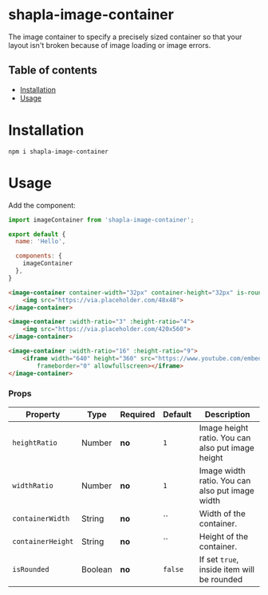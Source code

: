# shapla-image-container

The image container to specify a precisely sized container so that your layout isn't broken because of image loading or image errors.

## Table of contents

- [Installation](#installation)
- [Usage](#usage)

# Installation

```
npm i shapla-image-container
```

# Usage
Add the component:

```js
import imageContainer from 'shapla-image-container';

export default {
  name: 'Hello',

  components: {
    imageContainer
  },
}

```

```html
<image-container container-width="32px" container-height="32px" is-rounded>
    <img src="https://via.placeholder.com/48x48">
</image-container>

<image-container :width-ratio="3" :height-ratio="4">
    <img src="https://via.placeholder.com/420x560">
</image-container>

<image-container :width-ratio="16" :height-ratio="9">
    <iframe width="640" height="360" src="https://www.youtube.com/embed/YE7VzlLtp-4?showinfo=0"
        frameborder="0" allowfullscreen></iframe>
</image-container>
```

### Props
| Property          | Type      | Required  | Default   | Description
|-------------------|-----------|-----------|-----------|---------------------------------------------
| `heightRatio`     | Number    | **no**    | `1`       | Image height ratio. You can also put image height
| `widthRatio`      | Number    | **no**    | `1`       | Image width ratio. You can also put image width
| `containerWidth`  | String    | **no**    | ``        | Width of the container.
| `containerHeight` | String    | **no**    | ``        | Height of the container.
| `isRounded`       | Boolean   | **no**    | `false`   | If set `true`, inside item will be rounded
